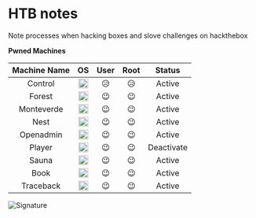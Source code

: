 # HTB notes
Note processes when hacking boxes and slove challenges on hackthebox

**Pwned Machines**

| Machine Name | OS                                                                            | User                    | Root                    | Status     |
| :---:        | :---:                                                                         | :---:                   | :---:                   | :---:      |
| Control      | <img src="https://www.hackthebox.eu/images/win.png" width="20" height="20">   | :disappointed_relieved: | :disappointed_relieved: | Active     |
| Forest       | <img src="https://www.hackthebox.eu/images/win.png" width="20" height="20">   | :wink:                  | :wink:                  | Active     |
| Monteverde   | <img src="https://www.hackthebox.eu/images/win.png" width="20" height="20">   | :wink:                  | :wink:                  | Active     |
| Nest         | <img src="https://www.hackthebox.eu/images/win.png" width="20" height="20">   | :wink:                  | :wink:                  | Active     |
| Openadmin    | <img src="https://www.hackthebox.eu/images/linux.png" width="20" height="20"> | :wink:                  | :wink:                  | Active     |
| Player       | <img src="https://www.hackthebox.eu/images/linux.png" width="20" height="20"> | :wink:                  | :wink:                  | Deactivate |
| Sauna        | <img src="https://www.hackthebox.eu/images/win.png" width="20" height="20">   | :wink:                  | :wink:                  | Active     |
| Book         | <img src="https://www.hackthebox.eu/images/linux.png" width="20" height="20"> | :wink:                  | :wink:                  | Active     |
| Traceback    | <img src="https://www.hackthebox.eu/images/linux.png" width="20" height="20"> | :wink:                  | :wink:                  | Active     |


![Signature](https://www.hackthebox.eu/badge/image/83903)
